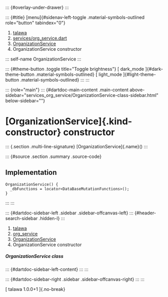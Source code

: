 ::: {#overlay-under-drawer}
:::

::: {#title}
[menu]{#sidenav-left-toggle .material-symbols-outlined role="button"
tabindex="0"}

1.  [talawa](../../index.html)
2.  [services/org_service.dart](../../services_org_service/)
3.  [OrganizationService](../../services_org_service/OrganizationService-class.html)
4.  OrganizationService constructor

::: self-name
OrganizationService
:::

::: {#theme-button .toggle title="Toggle brightness"}
[ dark_mode ]{#dark-theme-button .material-symbols-outlined} [
light_mode ]{#light-theme-button .material-symbols-outlined}
:::
:::

::: {role="main"}
::: {#dartdoc-main-content .main-content above-sidebar="services_org_service/OrganizationService-class-sidebar.html" below-sidebar=""}
<div>

# [OrganizationService]{.kind-constructor} constructor

</div>

::: {.section .multi-line-signature}
[OrganizationService]{.name}()
:::

::: {#source .section .summary .source-code}
## Implementation

``` language-dart
OrganizationService() {
  _dbFunctions = locator<DataBaseMutationFunctions>();
}
```
:::
:::

::: {#dartdoc-sidebar-left .sidebar .sidebar-offcanvas-left}
::: {#header-search-sidebar .hidden-l}
:::

1.  [talawa](../../index.html)
2.  [org_service](../../services_org_service/)
3.  [OrganizationService](../../services_org_service/OrganizationService-class.html)
4.  OrganizationService constructor

##### OrganizationService class

::: {#dartdoc-sidebar-left-content}
:::
:::

::: {#dartdoc-sidebar-right .sidebar .sidebar-offcanvas-right}
:::
:::

[ talawa 1.0.0+1 ]{.no-break}
